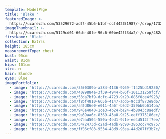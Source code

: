 ```yaml
---
template: ModelPage
title: 'Blake '
featuredImage: >-
  https://ucarecdn.com/53529672-adf2-45b6-b1bf-ccf442f51987/-/crop/1732x1293/0,497/-/preview/
imageThumbnail: >-
  https://ucarecdn.com/5129cd01-66da-40fe-96c6-60be426f34a2/-/crop/482x618/715,0/-/preview/
firstName: 'Blake '
collection: Extras
height: 185cm
measurementType: chest
bust: 95cm
waist: 81cm
hips: 101cm
size: M
hair: Blonde
eyes: Blue
imagePortfolio:
  - image: 'https://ucarecdn.com/3550309b-a384-4136-9269-f1425bd19230/'
  - image: 'https://ucarecdn.com/4099884e-3f39-4944-b76f-101131259fcf/'
  - image: 'https://ucarecdn.com/53da7bf9-dcfc-4723-9c20-685f0ce4f923/'
  - image: 'https://ucarecdn.com/f8bf4810-665b-4147-add6-9ccdf873e8d6/'
  - image: 'https://ucarecdn.com/a4fd86e0-e011-4a6f-b9d2-359bb6b614ba/'
  - image: 'https://ucarecdn.com/945e4040-1ce3-4b24-be24-4b8043c8aedf/'
  - image: 'https://ucarecdn.com/9a69aa6c-8369-43a8-9b25-eeff375186ec/'
  - image: 'https://ucarecdn.com/e7ead504-550a-4ed1-9b1e-ee4d512ff7ee/'
  - image: 'https://ucarecdn.com/5472473d-c2ad-4adb-9590-3863cc74c975/'
  - image: 'https://ucarecdn.com/ff86cf83-9534-48d9-93ea-44d207ff3b7c/'
---
```


